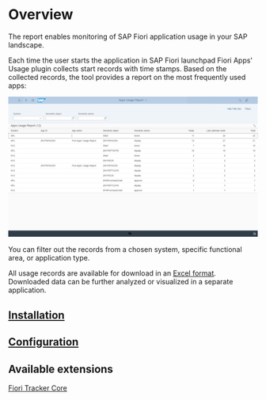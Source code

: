 # Overview

The report enables monitoring of SAP Fiori application usage in your SAP landscape.

Each time the user starts the application in SAP Fiori launchpad Fiori Apps' Usage plugin collects start records with time stamps. Based on the collected records, the tool provides a report on the most frequently used apps:

[![](res/fa.png)](res/fa.png)

You can filter out the records from a chosen system, specific functional area, or application type.

All usage records are available for download in an [Excel format](recexp.md). Downloaded data can be further analyzed or visualized in a separate application.
## [Installation](inst.md)

## [Configuration](conf.md)

## Available extensions
[Fiori Tracker Core](extend-w-core.md)


